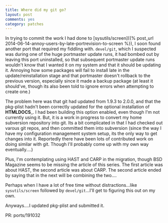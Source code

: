 ```yaml
---
title: Where did my git go?
layout: post
comments: yes
category: patches
---
```

In trying to commit the work I had done to
[sysutils/screen]({% post_url 2014-06-14-annoy-users-by-late-portrevision-to-screen %}), I soon found another port that
required my fiddling with.  `devel/git`, which I suspected was during one of the huge portmaster update runs, it had
bombed out by leaving this port uninstalled, so that subsequent portmaster update runs wouldn't know that I wanted it on my
system and that it should be updating it.  Annoying how some packages will fail to install late in the update/reinstallation stage and that portmaster doesn't rollback to the previous version, especially since it made a backup package (at least it should've, though its also been told to ignore errors when attempting to create one.)

The problem here was that git had updated from 1.9.3 to 2.0.0, and that the pkg-plist hadn't been correctly updated for the
optional installation of __HTMLDOCS___.  I had been building this option enabled, even though I'm not currently using it.
But, it is a work in progress to convert my home subversion repository into git.  Its a bit complicated in that I had
checked out varous git repos, and then committed them into subversion (since the way I have my configuration management
system setup, its the only way to get changes into it.  Reportedly there have been lots of contributed work on doing
similar with git.  Though I'll probably come up with my own way eventually....)

Plus, I'm contemplating using HAST and CARP in the migration, though BSD Magazine seems to be missing the article of this
series.  The first article was about HAST, the second article was about CARP.  The second article ended by saying that in
the next will be combining the two.... 

Perhaps when I have a lot of free time without distractions...like `sysutils/screen` followed by `devel/git`...I'll 
get to figuring this out on my own.

Anyways....I updated pkg-plist and submitted it.

PR: ports/191032
